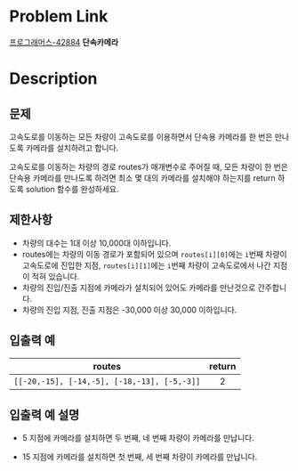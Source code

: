 # Problem Link
<!-- 문제이름을 간략하게 써주세요! ex) 백준-nnn, 프로그래머스-nnn, Test-->
[프로그래머스-42884][url] __단속카메라__


# Description
## 문제
고속도로를 이동하는 모든 차량이 고속도로를 이용하면서 단속용 카메라를 한 번은 만나도록 카메라를 설치하려고 합니다.

고속도로를 이동하는 차량의 경로 routes가 매개변수로 주어질 때, 모든 차량이 한 번은 단속용 카메라를 만나도록 하려면 최소 몇 대의 카메라를 설치해야 하는지를 return 하도록 solution 함수를 완성하세요.

## 제한사항

- 차량의 대수는 1대 이상 10,000대 이하입니다.
- routes에는 차량의 이동 경로가 포함되어 있으며 `routes[i][0]`에는 `i`번째 차량이 고속도로에 진입한 지점, `routes[i][1]`에는 `i`번째 차량이 고속도로에서 나간 지점이 적혀 있습니다.
- 차량의 진입/진출 지점에 카메라가 설치되어 있어도 카메라를 만난것으로 간주합니다.
- 차량의 진입 지점, 진출 지점은 -30,000 이상 30,000 이하입니다.

## 입출력 예
|routes|return|
|:------:|:------:|
|`[[-20,-15], [-14,-5], [-18,-13], [-5,-3]]`|2|
## 입출력 예 설명
- 5 지점에 카메라를 설치하면 두 번째, 네 번째 차량이 카메라를 만납니다.

- 15 지점에 카메라를 설치하면 첫 번째, 세 번째 차량이 카메라를 만납니다.



<!-- 여기에 문제링크를 넣어주세요!-->
[url]: https://school.programmers.co.kr/learn/courses/30/lessons/42884
